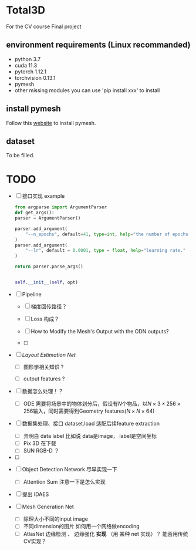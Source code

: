 # Total3D
For the CV course Final project

## environment requirements (Linux recommanded)
+ python 3.7
+ cuda 11.3
+ pytorch 1.12.1
+ torchvision 0.13.1
+ pymesh
+ other missing modules you can use 'pip install xxx' to install

## install pymesh
Follow this [website](https://blog.csdn.net/weixin_46632183/article/details/120553750) to install pymesh.

## dataset
To be filled.





# TODO

- [ ] 接口实现 example 

    ```python
    from argparse import ArgumentParser
    def get_args():
    parser = ArgumentParser()
    
    parser.add_argument(
        "--n_epochs", default=41, type=int, help="the number of epochs to run."
    )
    parser.add_argument(
        "--lr", default = 0.0001, type = float, help="learning rate."
    )
    
    return parser.parse_args()
    
    
    self.__init__(self, opt)
    ```

- [ ] Pipeline

    - [ ] 梯度回传路径？

    - [ ] Loss 构成？

    - [ ] How to Modify the Mesh's Output with the ODN outputs?

    - [ ] 

- [ ] *Layout Estimation Net* 

    - [ ] 图形学相关知识？

    - [ ] output features ?

- [ ] 数据怎么处理！？

    - [ ] ODE 需要将场景中的物体划分后，假设有$N$个物品，以$N\times 3 \times 256 \times 256$输入，同时需要得到Geometry features($N \times N \times 64$)

        

- [ ] 数据集处理、接口 dataset.load 适配后续feature extraction

    - [ ] 弄明白 data label 比如说 data是image， label是空间坐标
    - [ ] Pix 3D 在下载 
    - [ ] SUN RGB-D ？ 

- [ ] 

- [ ] Object Detection Network  尽早实现一下

    - [ ] Attention Sum 注意一下是怎么实现

- [ ] 提出 IDAES

- [ ] Mesh Generation Net 

    - [ ] 除理大小不同的input image
    - [ ] 不同dimension的图片 如何用一个网络做encoding
    - [ ] AtlasNet 边缘检测 、 边缘强化 **实现** （用 某种 net 实现）？ 能否用传统CV实现？